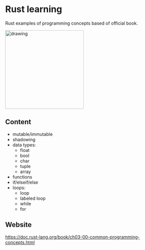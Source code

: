 # Rust learning
Rust examples of programming concepts based of official book.

<img src="https://user-images.githubusercontent.com/16089770/193901677-5888198d-d658-445c-8e40-fa3c6136c398.png" alt="drawing" height="250"/>

## Content
- mutable/immutable
- shadowing
- data types:
  - float
  - bool
  - char
  - tuple
  - array
- functions
- if/elseif/else
- loops:
  - loop
  - labeled loop
  - while
  - for

## Website
https://doc.rust-lang.org/book/ch03-00-common-programming-concepts.html